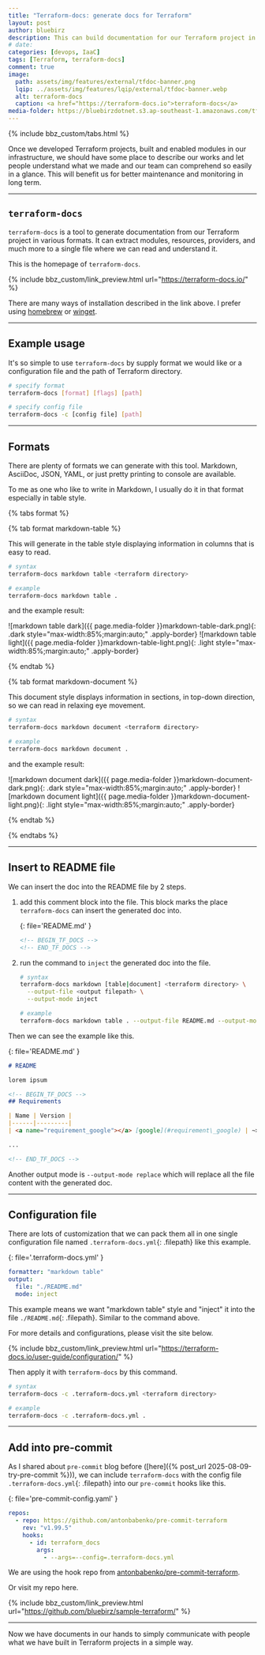 ```yaml
---
title: "Terraform-docs: generate docs for Terraform"
layout: post
author: bluebirz
description: This can build documentation for our Terraform project in seconds.
# date:
categories: [devops, IaaC]
tags: [Terraform, terraform-docs]
comment: true
image:
  path: assets/img/features/external/tfdoc-banner.png
  lqip: ../assets/img/features/lqip/external/tfdoc-banner.webp
  alt: terraform-docs
  caption: <a href="https://terraform-docs.io">terraform-docs</a>
media-folder: https://bluebirzdotnet.s3.ap-southeast-1.amazonaws.com/tf-docs/
---
```



{% include bbz_custom/tabs.html %}

Once we developed Terraform projects, built and enabled modules in our infrastructure, we should have some place to describe our works and let people understand what we made and our team can comprehend so easily in a glance. This will benefit us for better maintenance and monitoring in long term.

---

## `terraform-docs`

`terraform-docs` is a tool to generate documentation from our Terraform project in various formats. It can extract modules, resources, providers, and much more to a single file where we can read and understand it.

This is the homepage of `terraform-docs`.

{% include bbz_custom/link_preview.html url="<https://terraform-docs.io/>" %}

There are many ways of installation described in the link above. I prefer using [homebrew](https://formulae.brew.sh/formula/terraform-docs#default) or [winget](https://winget.run/pkg/Terraform-docs/Terraform-docs).

---

## Example usage

It's so simple to use `terraform-docs` by supply format we would like or a configuration file and the path of Terraform directory.

```sh
# specify format 
terraform-docs [format] [flags] [path]

# specify config file
terraform-docs -c [config file] [path]
```

---

## Formats

There are plenty of formats we can generate with this tool. Markdown, AsciiDoc, JSON, YAML, or just pretty printing to console are available.

To me as one who like to write in Markdown, I usually do it in that format especially in table style.

{% tabs format %}

{% tab format markdown-table %}

This will generate in the table style displaying information in columns that is easy to read.

```sh
# syntax
terraform-docs markdown table <terraform directory>

# example
terraform-docs markdown table .
```

and the example result:

![markdown table dark]({{ page.media-folder }}markdown-table-dark.png){: .dark style="max-width:85%;margin:auto;" .apply-border}
![markdown table light]({{ page.media-folder }}markdown-table-light.png){: .light style="max-width:85%;margin:auto;" .apply-border}

{% endtab %}

{% tab format markdown-document %}

This document style displays information in sections, in top-down direction, so we can read in relaxing eye movement.

```sh
# syntax 
terraform-docs markdown document <terraform directory>

# example
terraform-docs markdown document .
```

and the example result:

![markdown document dark]({{ page.media-folder }}markdown-document-dark.png){: .dark style="max-width:85%;margin:auto;" .apply-border}
![markdown document light]({{ page.media-folder }}markdown-document-light.png){: .light style="max-width:85%;margin:auto;" .apply-border}

{% endtab %}

{% endtabs %}

---

## Insert to README file

We can insert the doc into the README file by 2 steps.

1. add this comment block into the file. This block marks the place `terraform-docs` can insert the generated doc into.

    {: file='README.md' }

    ```md
    <!-- BEGIN_TF_DOCS -->
    <!-- END_TF_DOCS -->
    ```

2. run the command to `inject` the generated doc into the file.

    ```sh
    # syntax 
    terraform-docs markdown [table|document] <terraform directory> \
      --output-file <output filepath> \
      --output-mode inject
    
    # example
    terraform-docs markdown table . --output-file README.md --output-mode inject
    ```

Then we can see the example like this.

{: file='README.md' }

```md
# README

lorem ipsum

<!-- BEGIN_TF_DOCS -->
## Requirements

| Name | Version |
|------|---------|
| <a name="requirement_google"></a> [google](#requirement\_google) | ~> 3.5 |

...

<!-- END_TF_DOCS -->
```

Another output mode is `--output-mode replace` which will replace all the file content with the generated doc.

---

## Configuration file

There are lots of customization that we can pack them all in one single configuration file named `.terraform-docs.yml`{: .filepath} like this example.

{: file='.terraform-docs.yml' }

```yaml
formatter: "markdown table"
output:
  file: "./README.md"
  mode: inject
```

This example means we want "markdown table" style and "inject" it into the file `./README.md`{: .filepath}. Similar to the command above.

For more details and configurations, please visit the site below.

{% include bbz_custom/link_preview.html url="<https://terraform-docs.io/user-guide/configuration/>" %}

Then apply it with `terraform-docs` by this command.

```sh
# syntax
terraform-docs -c .terraform-docs.yml <terraform directory>

# example
terraform-docs -c .terraform-docs.yml .
```

---

## Add into pre-commit

As I shared about `pre-commit` blog before ([here]({% post_url 2025-08-09-try-pre-commit %})), we can include `terraform-docs` with the config file `.terraform-docs.yml`{: .filepath} into our `pre-commit` hooks like this.

{: file='pre-commit-config.yaml' }

```yaml
repos:
  - repo: https://github.com/antonbabenko/pre-commit-terraform
    rev: "v1.99.5"
    hooks:
      - id: terraform_docs
        args:
          - --args=--config=.terraform-docs.yml

```

We are using the hook repo from [antonbabenko/pre-commit-terraform](https://github.com/antonbabenko/pre-commit-terraform).

Or visit my repo here.

{% include bbz_custom/link_preview.html url="<https://github.com/bluebirz/sample-terraform/>" %}

---

Now we have documents in our hands to simply communicate with people what we have built in Terraform projects in a simple way.
